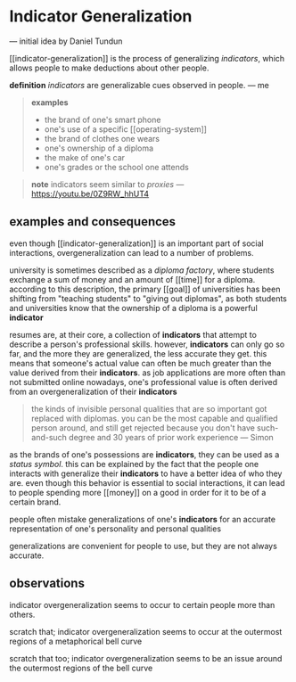 # Indicator Generalization

&mdash; initial idea by Daniel Tundun

[[indicator-generalization]] is the process of generalizing _indicators_, which allows people to make deductions about other people.

**definition** _indicators_ are generalizable cues observed in people. &mdash; me

> **examples**
>
> - the brand of one's smart phone
> - one's use of a specific [[operating-system]]
> - the brand of clothes one wears
> - one's ownership of a diploma
> - the make of one's car
> - one's grades or the school one attends

> **note** indicators seem similar to _proxies_ &mdash; <https://youtu.be/0Z9RW_hhUT4>

## examples and consequences

even though [[indicator-generalization]] is an important part of social interactions, overgeneralization can lead to a number of problems.

university is sometimes described as a _diploma factory_, where students exchange a sum of money and an amount of [[time]] for a diploma. according to this description, the primary [[goal]] of universities has been shifting from "teaching students" to "giving out diplomas", as both students and universities know that the ownership of a diploma is a powerful **indicator**

resumes are, at their core, a collection of **indicators** that attempt to describe a person's professional skills. however, **indicators** can only go so far, and the more they are generalized, the less accurate they get. this means that someone's actual value can often be much greater than the value derived from their **indicators**. as job applications are more often than not submitted online nowadays, one's professional value is often derived from an overgeneralization of their **indicators**

> the kinds of invisible personal qualities that are so important got replaced with diplomas. you can be the most capable and qualified person around, and still get rejected because you don't have such-and-such degree and 30 years of prior work experience &mdash; Simon

as the brands of one's possessions are **indicators**, they can be used as a _status symbol_. this can be explained by the fact that the people one interacts with generalize their **indicators** to have a better idea of who they are. even though this behavior is essential to social interactions, it can lead to people spending more [[money]] on a good in order for it to be of a certain brand.

people often mistake generalizations of one's **indicators** for an accurate representation of one's personality and personal qualities

generalizations are convenient for people to use, but they are not always accurate.

## observations

indicator overgeneralization seems to occur to certain people more than others.

scratch that; indicator overgeneralization seems to occur at the outermost regions of a metaphorical bell curve

scratch that too; indicator overgeneralization seems to be an issue around the outermost regions of the bell curve
